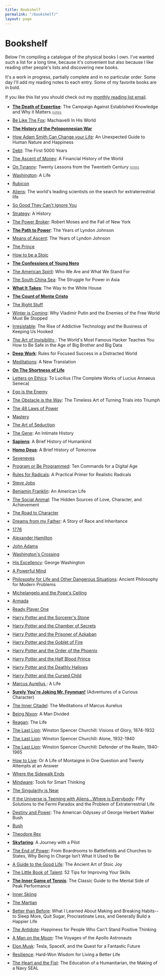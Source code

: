 ```yaml
---
title: Bookshelf
permalink: "/bookshelf/"
layout: page
---
```


<style>
ul li a:visited {
    color: blue;
}
li {
  margin-bottom: .7em;
}
small a {
  color: rgba(0,0,0,.65) !important;
}
</style>

# Bookshelf
Below I'm compiling a catalogue of the physical books I own. I've wanted such a list for a long time, because it's convenient but also because I like reading other people's lists and discovering new books.

It's a work in progress, partially complete and in no particular order. Some day I'll add my reading notes to each entry. Some of my favorite books are in bold.

If you like this list you should check out my [monthly reading list email](/newsletter).

- **[The Death of Expertise](http://www.amazon.com/dp/0190469412/?tag=tress-20)**: The Campaign Against Established Knowledge and Why it Matters <small>[notes](/books/the-death-of-expertise)</small>
- [Be Like The Fox](http://www.amazon.com/dp/0393609723/?tag=tress-20): Machiavelli In His World
- **[The History of the Peloponnesian War](http://www.amazon.com/dp/0140440399/?tag=tress-20)**
- [How Adam Smith Can Change your Life](http://www.amazon.com/dp/1591847958/?tag=tress-20): An Unexpected Guide to Human Nature and Happiness
- [Debt](http://www.amazon.com/dp/1612194192/?tag=tress-20): The First 5000 Years
- [The Ascent of Money](http://www.amazon.com/dp/0143116177/?tag=tress-20): A Financial History of the World
- [On Tyranny](http://www.amazon.com/dp/0804190119/?tag=tress-20): Twenty Lessons from the Twentieth Century <small>[notes](/books/on-tyranny)</small>
- [Washington](http://www.amazon.com/dp/0143119966/?tag=tress-20): A Life
- [Rubicon](http://www.amazon.com/dp/1400078970/?tag=tress-20)
- [Aliens](http://www.amazon.com/dp/1250109639/?tag=tress-20): The world's leading scientists on the search for extraterrestrial life
- [So Good They Can't Ignore You](http://www.amazon.com/dp/1455509124/?tag=tress-20)
- [Strategy](http://www.amazon.com/dp/0190229233/?tag=tress-20): A History
- [The Power Broker](http://www.amazon.com/dp/0394720245/?tag=tress-20): Robert Moses and the Fall of New York
- **[The Path to Power](http://www.amazon.com/dp/0679729453/?tag=tress-20)**: The Years of Lyndon Johnson
- [Means of Ascent](http://www.amazon.com/dp/067973371X/?tag=tress-20): The Years of Lyndon Johnson
- [The Prince](http://www.amazon.com/dp/0143105868/?tag=tress-20)
- [How to be a Stoic](http://www.amazon.com/dp/0465097952/?tag=tress-20)
- **[The Confessions of Young Nero](http://www.amazon.com/dp/0451473388/?tag=tress-20)**
- [The American Spirit](http://www.amazon.com/dp/1501174215/?tag=tress-20): Who We Are and What We Stand For
- [The South China Sea](http://www.amazon.com/dp/0300186835/?tag=tress-20): The Struggle for Power in Asia
- **[What It Takes](http://www.amazon.com/dp/0679746498/?tag=tress-20)**: The Way to the White House
- **[The Count of Monte Cristo](http://www.amazon.com/dp/0140449264/?tag=tress-20)**
- [The Right Stuff](http://www.amazon.com/dp/0312427565/?tag=tress-20)
- [Winter is Coming](http://www.amazon.com/dp/1610397193/?tag=tress-20): Why Vladimir Putin and the Enemies of the Free World Must Be Stopped
- [Irresistable](http://www.amazon.com/dp/1594206643/?tag=tress-20): The Rise of Addictive Technology and the Business of Keeping Us Hooked
- [The Art of Invisibility ](http://www.amazon.com/dp/0316380504/?tag=tress-20): The World's Most Famous Hacker Teaches You How to Be Safe in the Age of Big Brother and Big Data
- **[Deep Work](http://www.amazon.com/dp/1455586692/?tag=tress-20)**: Rules for Focused Success in a Distracted World
- [Meditations](http://www.amazon.com/dp/B01FOD7CRG/?tag=tress-20): A New Translation
- **[On The Shortness of Life](http://www.amazon.com/dp/0143036327/?tag=tress-20)**
- [Letters on Ethics](http://www.amazon.com/dp/022626517X/?tag=tress-20): To Lucilius (The Complete Works of Lucius Annaeus Seneca)
- [Ego is the Enemy](http://www.amazon.com/dp/1591847818/?tag=tress-20)
- [The Obstacle is the Way](http://www.amazon.com/dp/1591846358/?tag=tress-20): The Timeless Art of Turning Trials into Triumph
- [The 48 Laws of Power](http://www.amazon.com/dp/0140280197/?tag=tress-20)
- [Mastery](http://www.amazon.com/dp/014312417X/?tag=tress-20)
- [The Art of Seduction](http://www.amazon.com/dp/1861977697/?tag=tress-20)
- [The Gene](http://www.amazon.com/dp/147673352X/?tag=tress-20): An Intimate History
- **[Sapiens](http://www.amazon.com/dp/0062316095/?tag=tress-20)**: A Brief History of Humankind
- **[Homo Deus](http://www.amazon.com/dp/0062464310/?tag=tress-20)**: A Brief History of Tomorrow
- [Seveneves](http://www.amazon.com/dp/0062334514/?tag=tress-20)
- [Program or Be Programmed](http://www.amazon.com/dp/159376426X/?tag=tress-20): Ten Commands for a Digital Age
- [Rules for Radicals](http://www.amazon.com/dp/0679721134/?tag=tress-20): A Practical Primer for Realistic Radicals
- [Steve Jobs](http://www.amazon.com/dp/1501127624/?tag=tress-20)
- [Benjamin Franklin](http://www.amazon.com/dp/074325807X/?tag=tress-20): An American Life
- [The Social Animal](http://www.amazon.com/dp/0812979370/?tag=tress-20): The Hidden Sources of Love, Character, and Achievement
- [The Road to Character](http://www.amazon.com/dp/0812983416/?tag=tress-20)
- [Dreams from my Father](http://www.amazon.com/dp/1400082773/?tag=tress-20): A Story of Race and Inheritance
- [1776](http://www.amazon.com/dp/0743226720/?tag=tress-20)
- [Alexander Hamilton](http://www.amazon.com/dp/0143034758/?tag=tress-20)
- [John Adams](http://www.amazon.com/dp/0743223136/?tag=tress-20)
- [Washington's Crossing](http://www.amazon.com/dp/019518159X/?tag=tress-20)
- [His Excellency](http://www.amazon.com/dp/1400032539/?tag=tress-20): George Washington
- [A Powerful Mind](http://www.amazon.com/dp/1612347258/?tag=tress-20)
- [Philosophy for Life and Other Dangerous Situations](http://www.amazon.com/dp/1608682293/?tag=tress-20): Ancient Philosophy for Modern Problems
- [Michelangelo and the Pope's Ceiling](http://www.amazon.com/dp/0142003697/?tag=tress-20)
- [Armada](http://www.amazon.com/dp/0804137277/?tag=tress-20)
- [Ready Player One](http://www.amazon.com/dp/0307887448/?tag=tress-20)
- [Harry Potter and the Sorcerer's Stone](http://www.amazon.com/dp/059035342X/?tag=tress-20)
- [Harry Potter and the Chamber of Secrets](http://www.amazon.com/dp/0439064872/?tag=tress-20)
- [Harry Potter and the Prisoner of Azkaban](http://www.amazon.com/dp/0439136369/?tag=tress-20)
- [Harry Potter and the Goblet of Fire](http://www.amazon.com/dp/0439139600/?tag=tress-20)
- [Harry Potter and the Order of the Phoenix](http://www.amazon.com/dp/0439358078/?tag=tress-20)
- [Harry Potter and the Half Blood Prince](http://www.amazon.com/dp/0439785960/?tag=tress-20)
- [Harry Potter and the Deathly Hallows](http://www.amazon.com/dp/0545139708/?tag=tress-20)
- [Harry Potter and the Cursed Child](http://www.amazon.com/dp/1338099132/?tag=tress-20)
- [Marcus Aurelius ](http://www.amazon.com/dp/0306819163/?tag=tress-20): A Life
- **[Surely You're Joking Mr. Feynman!](http://www.amazon.com/dp/0393316041/?tag=tress-20)** (Adventures of a Curious Character)
- [The Inner Citadel](http://www.amazon.com/dp/B012HUFJCY/?tag=tress-20): The Meditations of Marcus Aurelius
- [Being Nixon](http://www.amazon.com/dp/0812985419/?tag=tress-20): A Man Divided
- [Reagan](http://www.amazon.com/dp/0307951146/?tag=tress-20): The Life
- [The Last Lion](http://www.amazon.com/dp/0385313489/?tag=tress-20): Winston Spencer Churchill: Visions of Glory, 1874-1932
- [The Last Lion](http://www.amazon.com/dp/0385313314/?tag=tress-20): Winston Spencer Churchill: Alone, 1932-1940
- [The Last Lion](http://www.amazon.com/dp/0345548639/?tag=tress-20): Winston Spencer Churchill: Defender of the Realm, 1940-1965
- [How to Live](http://www.amazon.com/dp/1590514831/?tag=tress-20): Or A Life of Montaigne in One Question and Twenty Attempts at an Answer
- [Where the Sidewalk Ends](http://www.amazon.com/dp/0060572345/?tag=tress-20)
- [Mindware](http://www.amazon.com/dp/0374536244/?tag=tress-20): Tools for Smart Thinking
- [The Singularity is Near](http://www.amazon.com/dp/0143037889/?tag=tress-20)
- [If the Universe is Teeming with Aliens...Where is Everybody](http://www.amazon.com/dp/0387955011/?tag=tress-20): Fifty Solutions to the Fermi Paradox and the Problem of Extraterrestrial Life
- [Destiny and Power](http://www.amazon.com/dp/1400067650/?tag=tress-20): The American Odyssey of George Herbert Walker Bush
- [Bush](http://www.amazon.com/dp/1476741190/?tag=tress-20)
- [Theodore Rex](http://www.amazon.com/dp/0812966007/?tag=tress-20)
- **[Skyfaring](http://www.amazon.com/dp/0804169713/?tag=tress-20)**: A Journey with a Pilot
- [The End of Power](http://www.amazon.com/dp/0465065694/?tag=tress-20): From Boardrooms to Battlefields and Churches to States, Why Being In Charge Isn’t What It Used to Be
- [A Guide to the Good Life](http://www.amazon.com/dp/0195374614/?tag=tress-20): The Ancient Art of Stoic Joy
- [The Little Book of Talent](http://www.amazon.com/dp/034553025X/?tag=tress-20): 52 Tips for Improving Your Skills
- **[The Inner Game of Tennis](http://www.amazon.com/dp/0679778314/?tag=tress-20)**: The Classic Guide to the Mental Side of Peak Performance
- [Inner Skiing](http://www.amazon.com/dp/0679778276/?tag=tress-20)
- [The Martian](http://www.amazon.com/dp/0553418025/?tag=tress-20)
- [Better than Before](http://www.amazon.com/dp/0385348630/?tag=tress-20): What I Learned About Making and Breaking Habits--to Sleep More, Quit Sugar, Procrastinate Less, and Generally Build a Happier Life
- [The Antidote](http://www.amazon.com/dp/0865478015/?tag=tress-20): Happiness for People Who Can't Stand Positive Thinking
- [A Man on the Moon](http://www.amazon.com/dp/014311235X/?tag=tress-20): The Voyages of the Apollo Astronauts
- [Elon Musk](http://www.amazon.com/dp/006230125X/?tag=tress-20): Tesla, SpaceX, and the Quest for a Fantastic Future
- [Resilience](http://www.amazon.com/dp/0544705262/?tag=tress-20): Hard-Won Wisdom for Living a Better Life
- [The Heart and the Fist](http://www.amazon.com/dp/0547750382/?tag=tress-20): The Education of a Humanitarian, the Making of a Navy SEAL
